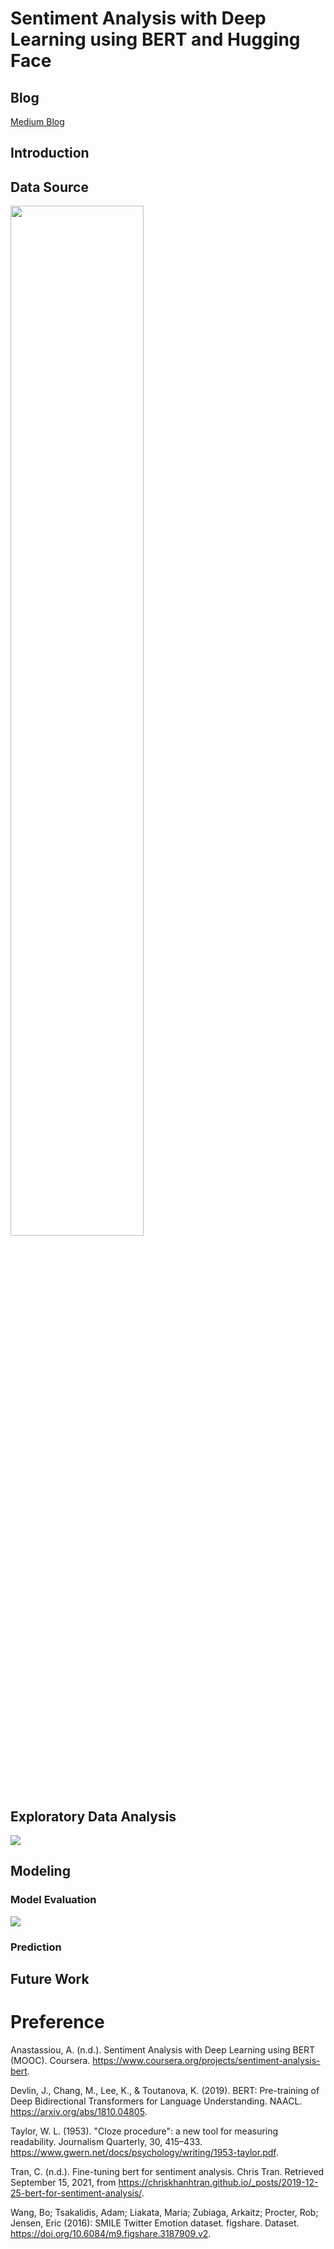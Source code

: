 # Sentiment Analysis with Deep Learning using BERT and Hugging Face 

## Blog

[Medium Blog]()

## Introduction

## Data Source

<img src = '../main/Data/df.png' height='65%' width='65%'>

## Exploratory Data Analysis

<img src = '../main/Data/class_distribution.png'>

## Modeling

### Model Evaluation

<img src = '../main/Data/train.png'>

### Prediction

## Future Work

# Preference
Anastassiou, A. (n.d.). Sentiment Analysis with Deep Learning using BERT (MOOC). Coursera. https://www.coursera.org/projects/sentiment-analysis-bert.

Devlin, J., Chang, M., Lee, K., & Toutanova, K. (2019). BERT: Pre-training of Deep Bidirectional Transformers for Language Understanding. NAACL. https://arxiv.org/abs/1810.04805.

Taylor, W. L. (1953). "Cloze procedure": a new tool for measuring readability. Journalism Quarterly, 30, 415–433. https://www.gwern.net/docs/psychology/writing/1953-taylor.pdf.

Tran, C. (n.d.). Fine-tuning bert for sentiment analysis. Chris Tran. Retrieved September 15, 2021, from https://chriskhanhtran.github.io/_posts/2019-12-25-bert-for-sentiment-analysis/. 

Wang, Bo; Tsakalidis, Adam; Liakata, Maria; Zubiaga, Arkaitz; Procter, Rob; Jensen, Eric (2016): SMILE Twitter Emotion dataset. figshare. Dataset. https://doi.org/10.6084/m9.figshare.3187909.v2.

